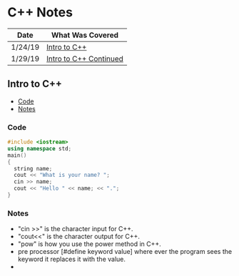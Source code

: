 # C++ Notes

| Date | What Was Covered |
|------|------------------|
|1/24/19|[Intro to C++](https://github.com/JonathanBrunssen/programming-fundamentals-1337/tree/master/C%2B%2B/notes#intro-to-c)|
|1/29/19|[Intro to C++ Continued](https://github.com/JonathanBrunssen/programming-fundamentals-1337/tree/master/C%2B%2B/notes#intro-to-c)|


## Intro to C++
- [Code](https://github.com/JonathanBrunssen/programming-fundamentals-1337/tree/master/C%2B%2B/notes#code)
- [Notes](https://github.com/JonathanBrunssen/programming-fundamentals-1337/tree/master/C%2B%2B/notes#notes)
### Code
```cpp
#include <iostream>
using namespace std;
main()
{
  string name;
  cout << "What is your name? ";
  cin >> name;
  cout << "Hello " << name; << ".";
}
```
### Notes
  - "cin >>" is the character input for C++.
  - "cout<<" is the character output for C++.
  - "pow" is how you use the power method in C++.
  - pre processor [#define keyword value] where ever the program sees the keyword it replaces it with the value.
  -
